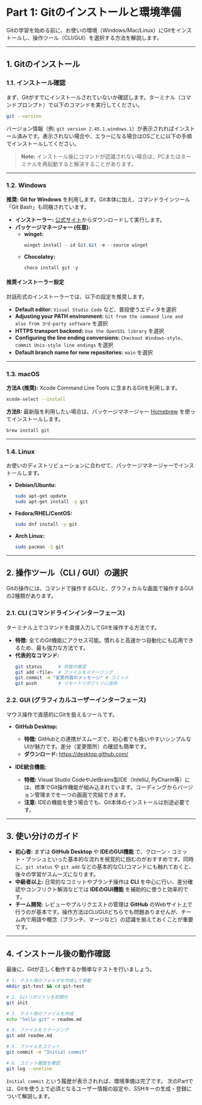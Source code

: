 # Part 1: Gitのインストールと環境準備

Gitの学習を始める前に、お使いの環境（Windows/Mac/Linux）にGitをインストールし、操作ツール（CLI/GUI）を選択する方法を解説します。

---

## 1. Gitのインストール

### 1.1. インストール確認
まず、Gitがすでにインストールされていないか確認します。ターミナル（コマンドプロンプト）で以下のコマンドを実行してください。

```bash
git --version
```
バージョン情報（例: `git version 2.45.1.windows.1`）が表示されればインストール済みです。表示されない場合や、エラーになる場合はOSごとに以下の手順でインストールしてください。

> **Note:** インストール後にコマンドが認識されない場合は、PCまたはターミナルを再起動すると解決することがあります。

---

### 1.2. Windows

**推奨:** **Git for Windows** を利用します。Git本体に加え、コマンドラインツール「Git Bash」も同梱されています。

- **インストーラー:** [公式サイト](https://git-scm.com/download/win)からダウンロードして実行します。
- **パッケージマネージャー (任意):**
  - **winget:**
    ```powershell
    winget install --id Git.Git -e --source winget
    ```
  - **Chocolatey:**
    ```powershell
    choco install git -y
    ```

#### 推奨インストーラー設定
対話形式のインストーラーでは、以下の設定を推奨します。
- **Default editor:** `Visual Studio Code` など、普段使うエディタを選択
- **Adjusting your PATH environment:** `Git from the command line and also from 3rd-party software` を選択
- **HTTPS transport backend:** `Use the OpenSSL library` を選択
- **Configuring the line ending conversions:** `Checkout Windows-style, commit Unix-style line endings` を選択
- **Default branch name for new repositories:** `main` を選択

---

### 1.3. macOS

**方法A (推奨):** Xcode Command Line Tools に含まれるGitを利用します。
```bash
xcode-select --install
```

**方法B:** 最新版を利用したい場合は、パッケージマネージャー [Homebrew](https://brew.sh/index_ja) を使ってインストールします。
```bash
brew install git
```

---

### 1.4. Linux

お使いのディストリビューションに合わせて、パッケージマネージャーでインストールします。

- **Debian/Ubuntu:**
  ```bash
  sudo apt-get update
  sudo apt-get install -y git
  ```
- **Fedora/RHEL/CentOS:**
  ```bash
  sudo dnf install -y git
  ```
- **Arch Linux:**
  ```bash
  sudo pacman -S git
  ```

---

## 2. 操作ツール（CLI / GUI）の選択

Gitの操作には、コマンドで操作するCLIと、グラフィカルな画面で操作するGUIの2種類があります。

### 2.1. CLI (コマンドラインインターフェース)
ターミナル上でコマンドを直接入力してGitを操作する方法です。
- **特徴:** 全てのGit機能にアクセス可能。慣れると高速かつ自動化にも応用できるため、最も強力な方法です。
- **代表的なコマンド:**
  ```bash
  git status      # 状態の確認
  git add <file>  # ファイルをステージング
  git commit -m "変更内容のメッセージ" # コミット
  git push        # リモートリポジトリに送信
  ```

### 2.2. GUI (グラフィカルユーザーインターフェース)
マウス操作で直感的にGitを扱えるツールです。

- **GitHub Desktop:**
  - **特徴:** GitHubとの連携がスムーズで、初心者でも扱いやすいシンプルなUIが魅力です。差分（変更箇所）の確認も簡単です。
  - **ダウンロード:** https://desktop.github.com/

- **IDE統合機能:**
  - **特徴:** Visual Studio CodeやJetBrains製IDE（IntelliJ, PyCharm等）には、標準でGit操作機能が組み込まれています。コーディングからバージョン管理までを一つの画面で完結できます。
  - **注意:** IDEの機能を使う場合でも、Git本体のインストールは別途必要です。

---

## 3. 使い分けのガイド

- **初心者:** まずは **GitHub Desktop** や **IDEのGUI機能** で、クローン・コミット・プッシュといった基本的な流れを視覚的に掴むのがおすすめです。同時に、`git status` や `git add` などの基本的なCLIコマンドにも触れておくと、後々の学習がスムーズになります。
- **中級者以上:** 日常的なコミットやブランチ操作は **CLI** を中心に行い、差分確認やコンフリクト解消などでは **IDEのGUI機能** を補助的に使うと効率的です。
- **チーム開発:** レビューやプルリクエストの管理は **GitHub** のWebサイト上で行うのが基本です。操作方法はCLI/GUIどちらでも問題ありませんが、チーム内で用語や概念（ブランチ、マージなど）の認識を揃えておくことが重要です。

---

## 4. インストール後の動作確認
最後に、Gitが正しく動作するか簡単なテストを行いましょう。

```bash
# 1. テスト用のフォルダを作成して移動
mkdir git-test && cd git-test

# 2. Gitリポジトリを初期化
git init

# 3. テスト用のファイルを作成
echo "hello git" > readme.md

# 4. ファイルをステージング
git add readme.md

# 5. ファイルをコミット
git commit -m "Initial commit"

# 6. コミット履歴を確認
git log --oneline
```
`Initial commit` という履歴が表示されれば、環境準備は完了です。
次のPartでは、Gitを使う上で必須となるユーザー情報の設定や、SSHキーの生成・登録について解説します。
